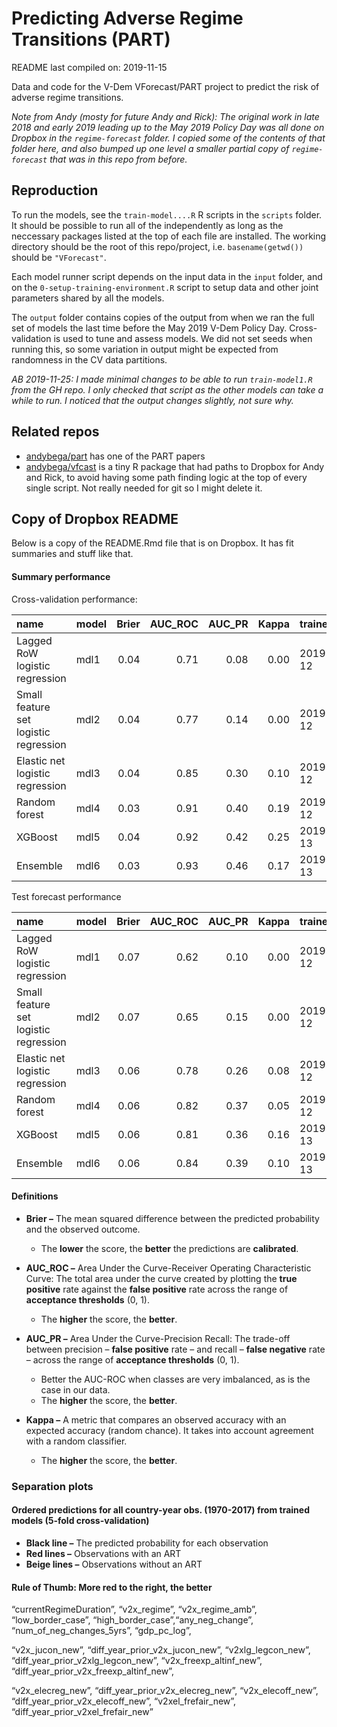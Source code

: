 
<!-- README.md is generated from README.Rmd. Please edit that file -->

# Predicting Adverse Regime Transitions (PART)

README last compiled on: 2019-11-15

Data and code for the V-Dem VForecast/PART project to predict the risk
of adverse regime transitions.

*Note from Andy (mosty for future Andy and Rick): The original work in
late 2018 and early 2019 leading up to the May 2019 Policy Day was all
done on Dropbox in the `regime-forecast` folder. I copied some of the
contents of that folder here, and also bumped up one level a smaller
partial copy of `regime-forecast` that was in this repo from before.*

## Reproduction

To run the models, see the `train-model....R` R scripts in the `scripts`
folder. It should be possible to run all of the independently as long as
the neccessary packages listed at the top of each file are installed.
The working directory should be the root of this repo/project,
i.e. `basename(getwd())` should be `"VForecast"`.

Each model runner script depends on the input data in the `input`
folder, and on the `0-setup-training-environment.R` script to setup data
and other joint parameters shared by all the models.

The `output` folder contains copies of the output from when we ran the
full set of models the last time before the May 2019 V-Dem Policy Day.
Cross-validation is used to tune and assess models. We did not set seeds
when running this, so some variation in output might be expected from
randomness in the CV data partitions.

*AB 2019-11-25: I made minimal changes to be able to run
`train-model1.R` from the GH repo. I only checked that script as the
other models can take a while to run. I noticed that the output changes
slightly, not sure why.*

## Related repos

  - [andybega/part](https://github.com/andybega/part) has one of the
    PART papers
  - [andybega/vfcast](https://github.com/andybega/vfcast) is a tiny R
    package that had paths to Dropbox for Andy and Rick, to avoid having
    some path finding logic at the top of every single script. Not
    really needed for git so I might delete it.

## Copy of Dropbox README

Below is a copy of the README.Rmd file that is on Dropbox. It has fit
summaries and stuff like that.

#### Summary performance

Cross-validation performance:

| name                                  | model | Brier | AUC\_ROC | AUC\_PR | Kappa | trained\_on |
| :------------------------------------ | :---- | ----: | -------: | ------: | ----: | :---------- |
| Lagged RoW logistic regression        | mdl1  |  0.04 |     0.71 |    0.08 |  0.00 | 2019-04-12  |
| Small feature set logistic regression | mdl2  |  0.04 |     0.77 |    0.14 |  0.00 | 2019-04-12  |
| Elastic net logistic regression       | mdl3  |  0.04 |     0.85 |    0.30 |  0.10 | 2019-04-12  |
| Random forest                         | mdl4  |  0.03 |     0.91 |    0.40 |  0.19 | 2019-04-12  |
| XGBoost                               | mdl5  |  0.04 |     0.92 |    0.42 |  0.25 | 2019-04-13  |
| Ensemble                              | mdl6  |  0.03 |     0.93 |    0.46 |  0.17 | 2019-04-13  |

Test forecast performance

| name                                  | model | Brier | AUC\_ROC | AUC\_PR | Kappa | trained\_on |
| :------------------------------------ | :---- | ----: | -------: | ------: | ----: | :---------- |
| Lagged RoW logistic regression        | mdl1  |  0.07 |     0.62 |    0.10 |  0.00 | 2019-04-12  |
| Small feature set logistic regression | mdl2  |  0.07 |     0.65 |    0.15 |  0.00 | 2019-04-12  |
| Elastic net logistic regression       | mdl3  |  0.06 |     0.78 |    0.26 |  0.08 | 2019-04-12  |
| Random forest                         | mdl4  |  0.06 |     0.82 |    0.37 |  0.05 | 2019-04-12  |
| XGBoost                               | mdl5  |  0.06 |     0.81 |    0.36 |  0.16 | 2019-04-13  |
| Ensemble                              | mdl6  |  0.06 |     0.84 |    0.39 |  0.10 | 2019-04-13  |

#### Definitions

  - **Brier –** The mean squared difference between the predicted
    probability and the observed outcome.
      - The **lower** the score, the **better** the predictions are
        **calibrated**.  
          
  - **AUC\_ROC –** Area Under the Curve-Receiver Operating
    Characteristic Curve: The total area under the curve created by
    plotting the **true positive** rate against the **false positive**
    rate across the range of **acceptance thresholds** (0, 1).
      - The **higher** the score, the **better**.  
          
  - **AUC\_PR –** Area Under the Curve-Precision Recall: The trade-off
    between precision – **false positive** rate – and recall – **false
    negative** rate – across the range of **acceptance thresholds** (0,
    1).
      - Better the AUC-ROC when classes are very imbalanced, as is the
        case in our data.
      - The **higher** the score, the **better**.  
          
  - **Kappa –** A metric that compares an observed accuracy with an
    expected accuracy (random chance). It takes into account agreement
    with a random classifier.
      - The **higher** the score, the **better**.

### Separation plots

#### Ordered predictions for all country-year obs. (1970-2017) from trained models (5-fold cross-validation)

  - **Black line –** The predicted probability for each observation
  - **Red lines –** Observations with an ART
  - **Beige lines –** Observations without an ART  
      

#### Rule of Thumb: More red to the right, the better

“currentRegimeDuration”, “v2x\_regime”, “v2x\_regime\_amb”,
“low\_border\_case”, “high\_border\_case”,“any\_neg\_change”,
“num\_of\_neg\_changes\_5yrs”, “gdp\_pc\_log”,

“v2x\_jucon\_new”, “diff\_year\_prior\_v2x\_jucon\_new”,
“v2xlg\_legcon\_new”, “diff\_year\_prior\_v2xlg\_legcon\_new”,
“v2x\_freexp\_altinf\_new”,
“diff\_year\_prior\_v2x\_freexp\_altinf\_new”,

“v2x\_elecreg\_new”, “diff\_year\_prior\_v2x\_elecreg\_new”,
“v2x\_elecoff\_new”, “diff\_year\_prior\_v2x\_elecoff\_new”,
“v2xel\_frefair\_new”, “diff\_year\_prior\_v2xel\_frefair\_new”
